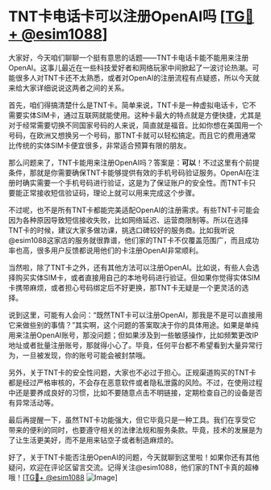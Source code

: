 # TNT卡电话卡可以注册OpenAI吗 [[TG💪+ @esim1088](https://t.me/s/esim1088)]

大家好，今天咱们聊聊一个挺有意思的话题——TNT卡电话卡能不能用来注册OpenAI。这事儿最近在一些科技爱好者和网络玩家中间掀起了一波讨论热潮。可能很多人对TNT卡还不太熟悉，或者对OpenAI的注册流程有点疑惑，所以今天就来给大家详细说说这两者之间的关系。

首先，咱们得搞清楚什么是TNT卡。简单来说，TNT卡是一种虚拟电话卡，它不需要实体SIM卡，通过互联网就能使用。这种卡最大的特点就是方便快捷，尤其是对于经常需要切换不同国家号码的人来说，简直就是福音。比如你想在美国用一个号码，在欧洲又想换另一个号码，那TNT卡就可以轻松搞定。而且它的费用通常比传统的实体SIM卡便宜很多，非常适合预算有限的朋友。

那么问题来了，TNT卡能用来注册OpenAI吗？答案是：**可以**！不过这里有个前提条件，那就是你需要确保TNT卡能够提供有效的手机号码验证服务。OpenAI在注册时确实需要一个手机号码进行验证，这是为了保证账户的安全性。而TNT卡只要能正常接收短信验证码，理论上就可以用来完成这个步骤。

不过呢，也不是所有TNT卡都能完美适配OpenAI的注册需求。有些TNT卡可能会因为各种原因导致短信接收失败，比如网络延迟、运营商限制等。所以在选择TNT卡的时候，建议大家多做功课，挑选口碑较好的服务商。比如我听说@esim1088这家店的服务就很靠谱，他们家的TNT卡不仅覆盖范围广，而且成功率也高，很多用户反馈都说用他们的卡注册OpenAI非常顺利。

当然啦，除了TNT卡之外，还有其他方法可以注册OpenAI。比如说，有些人会选择购买实体SIM卡，或者直接用自己的本地号码进行验证。但如果你觉得实体SIM卡携带麻烦，或者担心号码绑定后不好更换，那TNT卡无疑是一个更灵活的选择。

说到这里，可能有人会问：“既然TNT卡可以注册OpenAI，那我是不是可以直接用它来做些别的事情？”其实啊，这个问题的答案取决于你的具体用途。如果是单纯用来注册OpenAI账号，那没问题；但如果涉及到一些敏感操作，比如频繁更改IP地址或者批量注册账号，那就得小心了。毕竟，任何平台都不希望看到大量异常行为，一旦被发现，你的账号可能会被封禁哦。

另外，关于TNT卡的安全性问题，大家也不必过于担心。正规渠道购买的TNT卡都是经过严格审核的，不会存在恶意软件或者隐私泄露的风险。不过，在使用过程中还是要养成良好的习惯，比如不要随意点击不明链接，定期检查自己的设备是否有异常活动等。

最后再提醒一下，虽然TNT卡功能强大，但它毕竟只是一种工具。我们在享受它带来的便利的同时，也要遵守相关的法律法规和服务条款。毕竟，技术的发展是为了让生活更美好，而不是用来钻空子或者制造麻烦的。

好了，关于TNT卡能否注册OpenAI的问题，今天就聊到这里啦！如果你还有其他疑问，欢迎在评论区留言交流。记得关注@esim1088，他们家的TNT卡真的超棒哦！[[TG💪+ @esim1088](https://t.me/s/esim1088) ![Image](https://i.postimg.cc/4NQfJmqS/Snipaste-2025-05-13-00-14-12.png)]
